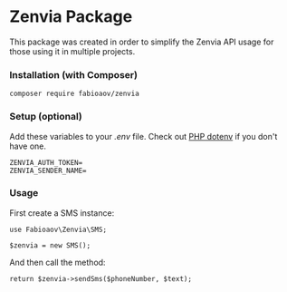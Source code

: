 # Zenvia Package

This package was created in order to simplify the Zenvia API usage for those using it in multiple projects.

### Installation (with Composer)

```
composer require fabioaov/zenvia
```

### Setup (optional)

Add these variables to your *.env* file. Check out [PHP dotenv](https://github.com/vlucas/phpdotenv) if you don't have one.
```
ZENVIA_AUTH_TOKEN=
ZENVIA_SENDER_NAME=
```

### Usage

First create a SMS instance:
```
use Fabioaov\Zenvia\SMS;

$zenvia = new SMS();
```
And then call the method:
```
return $zenvia->sendSms($phoneNumber, $text);
```
